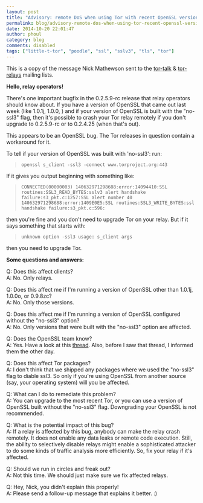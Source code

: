 ```yaml
---
layout: post
title: "Advisory: remote DoS when using Tor with recent OpenSSL versions built with the \"no-ssl3\" option"
permalink: blog/advisory-remote-dos-when-using-tor-recent-openssl-versions-built-no-ssl3-option
date: 2014-10-20 22:01:47
author: phoul
category: blog
comments: disabled
tags: ["little-t-tor", "poodle", "ssl", "sslv3", "tls", "tor"]
---
```


This is a copy of the message Nick Mathewson sent to the [tor-talk](https://lists.torproject.org/cgi-bin/mailman/listinfo/tor-talk) & [tor-relays](https://lists.torproject.org/cgi-bin/mailman/listinfo/tor-relays) mailing lists.

**Hello, relay operators!**

There's one important bugfix in the 0.2.5.9-rc release that relay operators should know about. If you have a version of OpenSSL that came out last week (like 1.0.1j, 1.0.0, ) and if your version of OpenSSL is built with the "no-ssl3" flag, then it's possible to crash your Tor relay remotely if you don't upgrade to 0.2.5.9-rc or to 0.2.4.25 (when that's out).

This appears to be an OpenSSL bug. The Tor releases in question contain a workaround for it.

To tell if your version of OpenSSL was built with 'no-ssl3': run:

> `openssl s_client -ssl3 -connect www.torproject.org:443`

If it gives you output beginning with something like:

> `CONNECTED(00000003) 140632971298688:error:14094410:SSL routines:SSL3_READ_BYTES:sslv3 alert handshake failure:s3_pkt.c:1257:SSL alert number 40 140632971298688:error:1409E0E5:SSL routines:SSL3_WRITE_BYTES:ssl handshake failure:s3_pkt.c:596: `

then you're fine and you don't need to upgrade Tor on your relay. But if it says something that starts with:

> `unknown option -ssl3 usage: s_client args `

then you need to upgrade Tor.

**Some questions and answers:**

Q: Does this affect clients?  
 A: No. Only relays.

Q: Does this affect me if I'm running a version of OpenSSL other than 1.0.1j, 1.0.0o, or 0.9.8zc?  
 A: No. Only those versions.

Q: Does this affect me if I'm running a version of OpenSSL configured without the "no-ssl3" option?  
 A: No. Only versions that were built with the "no-ssl3" option are affected.

Q: Does the OpenSSL team know?  
 A: Yes. Have a look at this [thread](http://marc.info/?l=openssl-dev&m=141357408522028&w=2). Also, before I saw that thread, I informed them the other day.

Q: Does this affect Tor packages?  
 A: I don't think that we shipped any packages where we used the "no-ssl3" flag to diable ssl3. So only if you're using OpenSSL from another source (say, your operating system) will you be affected.

Q: What can I do to remediate this problem?  
 A: You can upgrade to the most recent Tor, or you can use a version of OpenSSL built without the "no-ssl3" flag. Downgrading your OpenSSL is not recommended.

Q: What is the potential impact of this bug?  
 A: If a relay is affected by this bug, anybody can make the relay crash remotely. It does not enable any data leaks or remote code execution. Still, the ability to selectively disable relays might enable a sophisticated attacker to do some kinds of traffic analysis more efficiently. So, fix your relay if it's affected.

Q: Should we run in circles and freak out?  
 A: Not this time. We should just make sure we fix affected relays.

Q: Hey, Nick, you didn't explain this properly!  
 A: Please send a follow-up message that explains it better. :)

